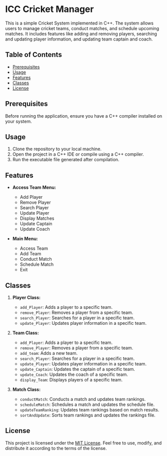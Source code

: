 # ICC Cricket Manager

This is a simple Cricket System implemented in C++. The system allows users to manage cricket teams, conduct matches, and schedule upcoming matches. It includes features like adding and removing players, searching and updating player information, and updating team captain and coach.

## Table of Contents
- [Prerequisites](#prerequisites)
- [Usage](#usage)
- [Features](#features)
- [Classes](#classes)
- [License](#license)

## Prerequisites
Before running the application, ensure you have a C++ compiler installed on your system.

## Usage
1. Clone the repository to your local machine.
2. Open the project in a C++ IDE or compile using a C++ compiler.
3. Run the executable file generated after compilation.

## Features
- **Access Team Menu:**
  - Add Player
  - Remove Player
  - Search Player
  - Update Player
  - Display Matches
  - Update Captain
  - Update Coach

- **Main Menu:**
  - Access Team
  - Add Team
  - Conduct Match
  - Schedule Match
  - Exit

## Classes
1. **Player Class:**
   - `add_Player`: Adds a player to a specific team.
   - `remove_Player`: Removes a player from a specific team.
   - `search_Player`: Searches for a player in a specific team.
   - `update_Player`: Updates player information in a specific team.

2. **Team Class:**
   - `add_Player`: Adds a player to a specific team.
   - `remove_Player`: Removes a player from a specific team.
   - `add_team`: Adds a new team.
   - `search_Player`: Searches for a player in a specific team.
   - `update_Player`: Updates player information in a specific team.
   - `update_Captain`: Updates the captain of a specific team.
   - `update_Coach`: Updates the coach of a specific team.
   - `display_Team`: Displays players of a specific team.

3. **Match Class:**
   - `conductMatch`: Conducts a match and updates team rankings.
   - `scheduleMatch`: Schedules a match and updates the schedule file.
   - `updateTeamRanking`: Updates team rankings based on match results.
   - `sortAndUpdate`: Sorts team rankings and updates the rankings file.

## License
This project is licensed under the [MIT License](LICENSE). Feel free to use, modify, and distribute it according to the terms of the license.
